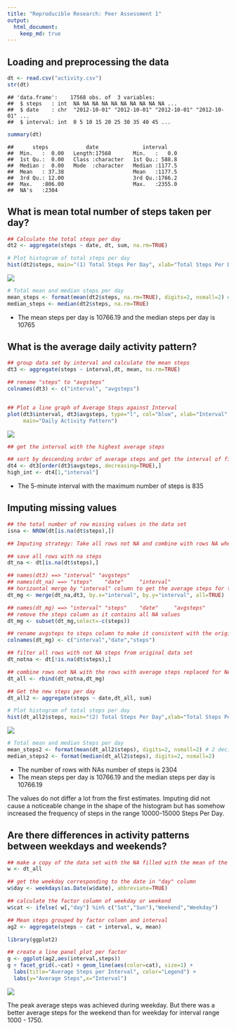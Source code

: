 ```yaml
---
title: "Reproducible Research: Peer Assessment 1"
output: 
  html_document:
    keep_md: true
---
```



## Loading and preprocessing the data

```r
dt <- read.csv("activity.csv")
str(dt)
```

```
## 'data.frame':	17568 obs. of  3 variables:
##  $ steps   : int  NA NA NA NA NA NA NA NA NA NA ...
##  $ date    : chr  "2012-10-01" "2012-10-01" "2012-10-01" "2012-10-01" ...
##  $ interval: int  0 5 10 15 20 25 30 35 40 45 ...
```

```r
summary(dt)
```

```
##      steps            date              interval     
##  Min.   :  0.00   Length:17568       Min.   :   0.0  
##  1st Qu.:  0.00   Class :character   1st Qu.: 588.8  
##  Median :  0.00   Mode  :character   Median :1177.5  
##  Mean   : 37.38                      Mean   :1177.5  
##  3rd Qu.: 12.00                      3rd Qu.:1766.2  
##  Max.   :806.00                      Max.   :2355.0  
##  NA's   :2304
```

## What is mean total number of steps taken per day?

```r
## Calculate the total steps per day
dt2 <- aggregate(steps ~ date, dt, sum, na.rm=TRUE)

# Plot histogram of total steps per day
hist(dt2$steps, main="(1) Total Steps Per Day", xlab="Total Steps Per Day", ylab="Frequency")
```

![](PA1_template_files/figure-html/DaySteps-1.png)<!-- -->

```r
# Total mean and median steps per day
mean_steps <- format(mean(dt2$steps, na.rm=TRUE), digits=2, nsmall=2) # 2 decimal places
median_steps <- median(dt2$steps, na.rm=TRUE)
```
- The mean steps per day is 10766.19 and the median steps per day is 10765


## What is the average daily activity pattern?


```r
## group data set by interval and calculate the mean steps
dt3 <- aggregate(steps ~ interval,dt, mean, na.rm=TRUE)

## rename "steps" to "avgsteps" 
colnames(dt3) <- c("interval", "avgsteps")


## Plot a line graph of Average Steps against Interval
plot(dt3$interval, dt3$avgsteps, type="l", col="blue", xlab="Interval", ylab="Average Steps", 
     main="Daily Activity Pattern")
```

![](PA1_template_files/figure-html/DailyPattern-1.png)<!-- -->

```r
## get the interval with the highest average steps

## sort by descending order of average steps and get the interval of first row which is the highest number of steps
dt4 <- dt3[order(dt3$avgsteps, decreasing=TRUE),]
high_int <- dt4[1,"interval"]
```
- The 5-minute interval with the maximum number of steps is 835 

## Imputing missing values


```r
## the total number of row missing values in the data set
isna <- NROW(dt[is.na(dt$steps),])

## Imputing strategy: Take all rows not NA and combine with rows NA where NA replaced by the mean in the interval 

## save all rows with na steps
dt_na <- dt[is.na(dt$steps),]

## names(dt3) ==> "interval" "avgsteps"
## names(dt_na) ==> "steps"    "date"     "interval"
## horizontal merge by "interval" column to get the average steps for the interval from dt3
dt_mg <- merge(dt_na,dt3, by.x="interval", by.y="interval", all=TRUE)

## names(dt_mg) ==> "interval" "steps"    "date"     "avgsteps"
## remove the steps column as it contains all NA values
dt_mg <- subset(dt_mg,select=-c(steps))

## rename avgsteps to steps column to make it consistent with the original columns 
colnames(dt_mg) <- c("interval","date","steps")

## filter all rows with not NA steps from original data set
dt_notna <- dt[!is.na(dt$steps),]

## combine rows not NA with the rows with average steps replaced for NA
dt_all <- rbind(dt_notna,dt_mg)

## Get the new steps per day
dt_all2 <- aggregate(steps ~ date,dt_all, sum)

# Plot histogram of total steps per day
hist(dt_all2$steps, main="(2) Total Steps Per Day",xlab="Total Steps Per Day", ylab="Frequency")
```

![](PA1_template_files/figure-html/MissingVal-1.png)<!-- -->

```r
# Total mean and median Steps per day
mean_steps2 <- format(mean(dt_all2$steps), digits=2, nsmall=2) # 2 decimal places
median_steps2 <- format(median(dt_all2$steps), digits=2, nsmall=2)
```
- The number of rows with NAs number of steps is 2304
- The mean steps per day is 10766.19 and the median steps per day is 10766.19

The values do not differ a lot from the first estimates.  Imputing did not cause a noticeable change in the shape of the histogram but has somehow increased the frequency of steps in the range 10000-15000 Steps Per Day.


## Are there differences in activity patterns between weekdays and weekends?


```r
## make a copy of the data set with the NA filled with the mean of the interval 
w <- dt_all

## get the weekday corresponding to the date in "day" column
w$day <- weekdays(as.Date(w$date), abbreviate=TRUE)

## calculate the factor column of weekday or weekend
w$cat <- ifelse( w[,"day"] %in% c("Sat","Sun"),"Weekend","Weekday")

## Mean steps grouped by factor column and interval
ag2 <- aggregate(steps ~ cat + interval, w, mean)

library(ggplot2)

## create a line panel plot per factor
g <- ggplot(ag2,aes(interval,steps))
g + facet_grid(.~cat) + geom_line(aes(color=cat), size=1) +
  labs(title="Average Steps per Interval", color="Legend") +
  labs(y="Average Steps",x="Interval") 
```

![](PA1_template_files/figure-html/weekpattern-1.png)<!-- -->

The peak average steps was achieved during weekday.  But there was a better average steps for the weekend than for weekday for interval range 1000 - 1750.
